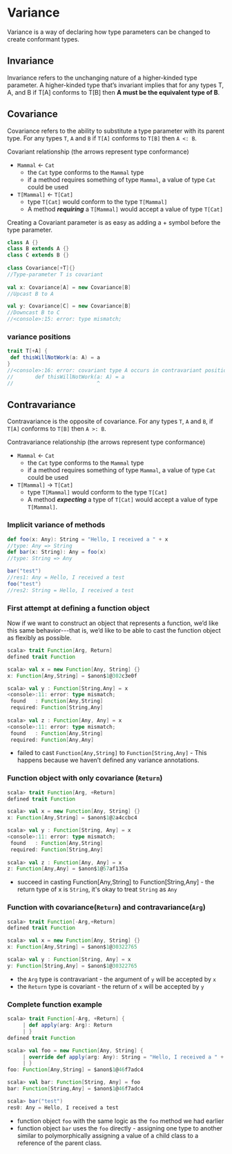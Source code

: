 # Variance

Variance is a way of declaring how type parameters can be changed to create conformant types.

## Invariance
Invariance refers to the unchanging nature of a higher-kinded type parameter. A higher-kinded type that’s invariant implies that for any types T, A, and B if T[A] conforms to T[B] then **A must be the equivalent type of B**.

## Covariance
Covariance refers to the ability to substitute a type parameter with its parent type. For any types ```T```, ```A``` and ```B``` if ```T[A]``` conforms to ```T[B]``` then ```A <: B```.

Covariant relationship (the arrows represent type conformance)
- ```Mammal``` ← ```Cat```
  - the ```Cat``` type conforms to the ```Mammal``` type
  - if a method requires something of type ```Mammal```, a value of type ```Cat``` could be used
- ```T[Mammal]``` ← ```T[Cat]```
  - type ```T[Cat]``` would conform to the type ```T[Mammal]```
  - A method ***requiring*** a ```T[Mammal]``` would accept a value of type ```T[Cat]```
  
Creating a Covariant parameter is as easy as adding a + symbol before the type parameter.
```scala
class A {}
class B extends A {}
class C extends B {}
  
class Covariance[+T]{}
//Type-parameter T is covariant
  
val x: Covariance[A] = new Covariance[B]
//Upcast B to A

val y: Covariance[C] = new Covariance[B]
//Downcast B to C
//<console>:15: error: type mismatch;
```

### variance positions
```scala
trait T[+A] {
 def thisWillNotWork(a: A) = a
}
//<console>:16: error: covariant type A occurs in contravariant position in type A of value a
//       def thisWillNotWork(a: A) = a
//                           ^
```

## Contravariance
Contravariance is the opposite of covariance. For any types ```T```, ```A``` and ```B```, if ```T[A]``` conforms to ```T[B]``` then ```A >: B```. 

Contravariance relationship (the arrows represent type conformance)
- ```Mammal``` ← ```Cat```
  - the ```Cat``` type conforms to the ```Mammal``` type
  - if a method requires something of type ```Mammal```, a value of type ```Cat``` could be used
- ```T[Mammal]``` → ```T[Cat]```
  - type ```T[Mammal]``` would conform to the type ```T[Cat]```
  - A method ***expecting*** a type of ```T[Cat]``` would accept a value of type ```T[Mammal]```. 

### Implicit variance of methods
```scala
def foo(x: Any): String = "Hello, I received a " + x
//type: Any => String
def bar(x: String): Any = foo(x)
//type: String => Any

bar("test")
//res1: Any = Hello, I received a test
foo("test")
//res2: String = Hello, I received a test
```

### First attempt at defining a function object
Now if we want to construct an object that represents a function, we’d like this same behavior---that is, we’d like to be able to cast the function object as flexibly as possible.
```scala
scala> trait Function[Arg, Return]
defined trait Function

scala> val x = new Function[Any, String] {}
x: Function[Any,String] = $anon$1@302c3e0f

scala> val y : Function[String,Any] = x
<console>:11: error: type mismatch;
 found   : Function[Any,String]
 required: Function[String,Any]
 
scala> val z : Function[Any, Any] = x
<console>:11: error: type mismatch;
 found   : Function[Any,String]
 required: Function[Any,Any]
```
- failed to cast ```Function[Any,String]``` to ```Function[String,Any]``` - This happens because we haven’t defined any variance annotations. 

### Function object with only covariance (```Return```)
```scala
scala> trait Function[Arg, +Return]
defined trait Function

scala> val x = new Function[Any, String] {}
x: Function[Any,String] = $anon$1@2a4ccbc4

scala> val y : Function[String, Any] = x
<console>:11: error: type mismatch;
 found   : Function[Any,String]
 required: Function[String,Any]
 
scala> val z : Function[Any, Any] = x
z: Function[Any,Any] = $anon$1@57af135a
```
- succeed in casting Function[Any,String] to Function[String,Any] - the return type of x is ```String```, it's okay to treat ```String``` as ```Any```

### Function with covariance(```Return```) and contravariance(```Arg```)
```scala
scala> trait Function[-Arg,+Return]
defined trait Function

scala> val x = new Function[Any, String] {}
x: Function[Any,String] = $anon$1@30322765

scala> val y : Function[String, Any] = x
y: Function[String,Any] = $anon$1@30322765
```
- the ```Arg``` type is contravariant - the argument of ```y``` will be accepted by ```x```
- the ```Return``` type is covariant - the return of ```x``` will be accepted by ```y```

### Complete function example
```scala
scala> trait Function[-Arg, +Return] {
     | def apply(arg: Arg): Return
     | }
defined trait Function

scala> val foo = new Function[Any, String] {
     | override def apply(arg: Any): String = "Hello, I received a " + arg
     | }
foo: Function[Any,String] = $anon$1@46f7adc4

scala> val bar: Function[String, Any] = foo
bar: Function[String,Any] = $anon$1@46f7adc4

scala> bar("test")
res0: Any = Hello, I received a test
```
- function object ```foo``` with the same logic as the ```foo``` method we had earlier 
- function object ```bar``` uses the ```foo``` directly - assigning one type to another similar to polymorphically assigning a value of a child class to a reference of the parent class.
